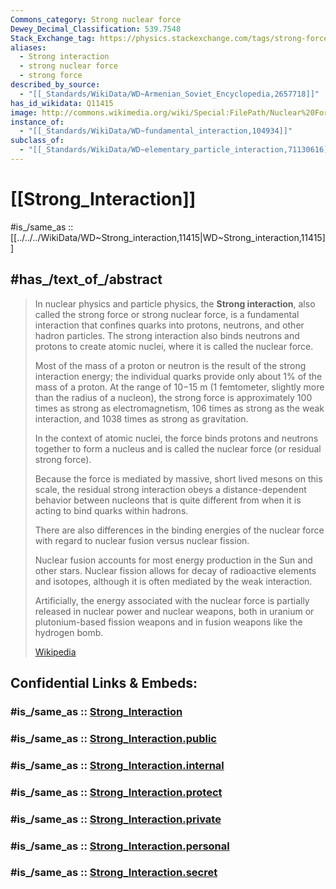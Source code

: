 ```yaml
---
Commons_category: Strong nuclear force
Dewey_Decimal_Classification: 539.7548
Stack_Exchange_tag: https://physics.stackexchange.com/tags/strong-force
aliases:
  - Strong interaction
  - strong nuclear force
  - strong force
described_by_source:
  - "[[_Standards/WikiData/WD~Armenian_Soviet_Encyclopedia,2657718]]"
has_id_wikidata: Q11415
image: http://commons.wikimedia.org/wiki/Special:FilePath/Nuclear%20Force%20anim%20smaller.gif
instance_of:
  - "[[_Standards/WikiData/WD~fundamental_interaction,104934]]"
subclass_of:
  - "[[_Standards/WikiData/WD~elementary_particle_interaction,71130616]]"
---
```


# [[Strong_Interaction]] 

#is_/same_as :: [[../../../WikiData/WD~Strong_interaction,11415|WD~Strong_interaction,11415]] 

## #has_/text_of_/abstract 

> In nuclear physics and particle physics, the **Strong interaction**, 
> also called the strong force or strong nuclear force, is a fundamental interaction 
> that confines quarks into protons, neutrons, and other hadron particles. 
> The strong interaction also binds neutrons and protons to create atomic nuclei, 
> where it is called the nuclear force.
>
> Most of the mass of a proton or neutron is the result of the strong interaction energy; 
> the individual quarks provide only about 1% of the mass of a proton. 
> At the range of 10−15 m (1 femtometer, slightly more than the radius of a nucleon), 
> the strong force is approximately 100 times as strong as electromagnetism, 
> 106 times as strong as the weak interaction, and 1038 times as strong as gravitation.
>
> In the context of atomic nuclei, the force binds protons and neutrons together 
> to form a nucleus and is called the nuclear force (or residual strong force). 
> 
> Because the force is mediated by massive, short lived mesons on this scale, 
> the residual strong interaction obeys a distance-dependent behavior between nucleons 
> that is quite different from when it is acting to bind quarks within hadrons. 
> 
> There are also differences in the binding energies of the nuclear force 
> with regard to nuclear fusion versus nuclear fission. 
> 
> Nuclear fusion accounts for most energy production in the Sun and other stars. 
> Nuclear fission allows for decay of radioactive elements and isotopes, 
> although it is often mediated by the weak interaction. 
> 
> Artificially, the energy associated with the nuclear force 
> is partially released in nuclear power and nuclear weapons, 
> both in uranium or plutonium-based fission weapons and in fusion weapons like the hydrogen bomb.
>
> [Wikipedia](https://en.wikipedia.org/wiki/Strong%20interaction) 


## Confidential Links & Embeds: 

### #is_/same_as :: [Strong_Interaction](/_Standards/Science/Physics/Quantum_Mechanics/Fundamental_Interaction/Strong_Interaction.md) 

### #is_/same_as :: [Strong_Interaction.public](/_public/Science/Physics/Quantum_Mechanics/Fundamental_Interaction/Strong_Interaction.public.md) 

### #is_/same_as :: [Strong_Interaction.internal](/_internal/Science/Physics/Quantum_Mechanics/Fundamental_Interaction/Strong_Interaction.internal.md) 

### #is_/same_as :: [Strong_Interaction.protect](/_protect/Science/Physics/Quantum_Mechanics/Fundamental_Interaction/Strong_Interaction.protect.md) 

### #is_/same_as :: [Strong_Interaction.private](/_private/Science/Physics/Quantum_Mechanics/Fundamental_Interaction/Strong_Interaction.private.md) 

### #is_/same_as :: [Strong_Interaction.personal](/_personal/Science/Physics/Quantum_Mechanics/Fundamental_Interaction/Strong_Interaction.personal.md) 

### #is_/same_as :: [Strong_Interaction.secret](/_secret/Science/Physics/Quantum_Mechanics/Fundamental_Interaction/Strong_Interaction.secret.md)

